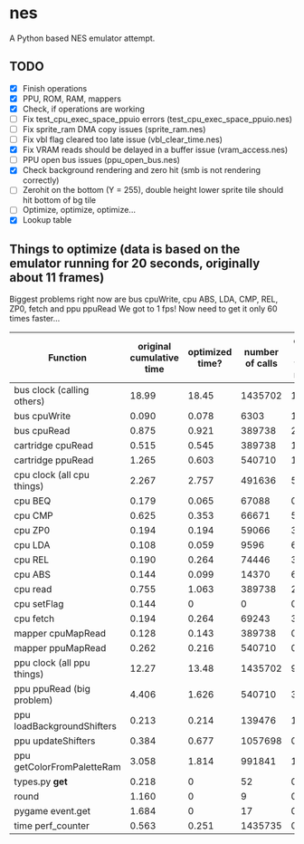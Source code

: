 # nes
A Python based NES emulator attempt.

## TODO
- [x] Finish operations
- [x] PPU, ROM, RAM, mappers
- [x] Check, if operations are working
- [ ] Fix test_cpu_exec_space_ppuio errors (test_cpu_exec_space_ppuio.nes)
- [ ] Fix sprite_ram DMA copy issues (sprite_ram.nes)
- [ ] Fix vbl flag cleared too late issue (vbl_clear_time.nes)
- [x] Fix VRAM reads should be delayed in a buffer issue (vram_access.nes)
- [ ] PPU open bus issues (ppu_open_bus.nes)
- [x] Check background rendering and zero hit (smb is not rendering correctly)
- [ ] Zerohit on the bottom (Y = 255), double height lower sprite tile should hit bottom of bg tile
- [ ] Optimize, optimize, optimize...
- [x] Lookup table

## Things to optimize (data is based on the emulator running for 20 seconds, originally about 11 frames)
Biggest problems right now are bus cpuWrite, cpu ABS, LDA, CMP, REL, ZP0, fetch and ppu ppuRead
We got to 1 fps! Now need to get it only 60 times faster...

| Function                   | original cumulative time | optimized time? | number of calls | calls to time ratio |
| -------------------------- | ------------------------ | --------------- | --------------- | ------------------- |
| bus clock (calling others) | 18.99                    | 18.45           | 1435702         | 12.85               |
| bus cpuWrite               | 0.090                    | 0.078           | 6303            | 12.37               |
| bus cpuRead                | 0.875                    | 0.921           | 389738          | 2.363               |
| cartridge cpuRead          | 0.515                    | 0.545           | 389738          | 1.398               |
| cartridge ppuRead          | 1.265                    | 0.603           | 540710          | 1.115               |
| cpu clock (all cpu things) | 2.267                    | 2.757           | 491636          | 5.607               |
| cpu BEQ                    | 0.179                    | 0.065           | 67088           | 0.968               |
| cpu CMP                    | 0.625                    | 0.353           | 66671           | 5.294               |
| cpu ZP0                    | 0.194                    | 0.194           | 59066           | 3.284               |
| cpu LDA                    | 0.108                    | 0.059           | 9596            | 6.148               |
| cpu REL                    | 0.190                    | 0.264           | 74446           | 3.546               |
| cpu ABS                    | 0.144                    | 0.099           | 14370           | 6.889               |
| cpu read                   | 0.755                    | 1.063           | 389738          | 2.727               |
| cpu setFlag                | 0.144                    | 0               | 0               | 0                   |
| cpu fetch                  | 0.194                    | 0.264           | 69243           | 3.812               |
| mapper cpuMapRead          | 0.128                    | 0.143           | 389738          | 0.366               |
| mapper ppuMapRead          | 0.262                    | 0.216           | 540710          | 0.399               |
| ppu clock (all ppu things) | 12.27                    | 13.48           | 1435702         | 9.387               |
| ppu ppuRead (big problem)  | 4.406                    | 1.626           | 540710          | 3.007               |
| ppu loadBackgroundShifters | 0.213                    | 0.214           | 139476          | 1.534               |
| ppu updateShifters         | 0.384                    | 0.677           | 1057698         | 0.640               |
| ppu getColorFromPaletteRam | 3.058                    | 1.814           | 991841          | 1.856               |
| types.py __get__           | 0.218                    | 0               | 52              | 0                   |
| round                      | 1.160                    | 0               | 9               | 0                   |
| pygame event.get           | 1.684                    | 0               | 17              | 0                   |
| time perf_counter          | 0.563                    | 0.251           | 1435735         | 0.174               |
